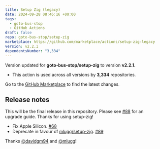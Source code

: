 ```yaml
---
title: Setup Zig (legacy)
date: 2024-09-28 08:46:16 +00:00
tags:
  - goto-bus-stop
  - GitHub Actions
draft: false
repo: goto-bus-stop/setup-zig
marketplace: https://github.com/marketplace/actions/setup-zig-legacy
version: v2.2.1
dependentsNumber: "3,334"
---
```



Version updated for **goto-bus-stop/setup-zig** to version **v2.2.1**.
- This action is used across all versions by **3,334** repositories.

Go to the [GitHub Marketplace](https://github.com/marketplace/actions/setup-zig-legacy) to find the latest changes.

## Release notes

This will be the final release in this repository.
Please see [#88](https://github.com/goto-bus-stop/setup-zig/issues/88) for an upgrade guide.
Thanks for using setup-zig!

* Fix Apple Silicon. [#68](https://github.com/goto-bus-stop/setup-zig/pull/68)
* Deprecate in favour of [mlugg/setup-zig](https://github.com/mlugg/setup-zig). [#89](https://github.com/goto-bus-stop/setup-zig/pull/89)

Thanks [@davidgm94](https://github.com/davidgm94) and [@mlugg](https://github.com/mlugg)!

